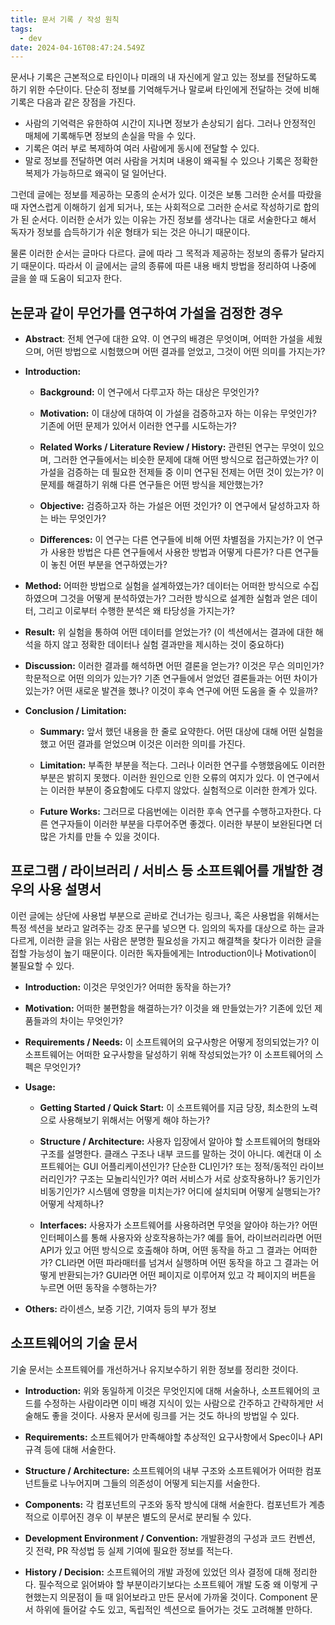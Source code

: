 ```yaml
---
title: 문서 기록 / 작성 원칙
tags:
  - dev
date: 2024-04-16T08:47:24.549Z
---
```


문서나 기록은 근본적으로 타인이나 미래의 내 자신에게 알고 있는 정보를 전달하도록 하기 위한 수단이다. 단순히 정보를 기억해두거나 말로써 타인에게 전달하는 것에 비해 기록은 다음과 같은 장점을 가진다.

- 사람의 기억력은 유한하여 시간이 지나면 정보가 손상되기 쉽다. 그러나 안정적인 매체에 기록해두면 정보의 손실을 막을 수 있다.
- 기록은 여러 부로 복제하여 여러 사람에게 동시에 전달할 수 있다.
- 말로 정보를 전달하면 여러 사람을 거치며 내용이 왜곡될 수 있으나 기록은 정확한 복제가 가능하므로 왜곡이 덜 일어난다.

그런데 글에는 정보를 제공하는 모종의 순서가 있다. 이것은 보통 그러한 순서를 따랐을 때 자연스럽게 이해하기 쉽게 되거나, 또는 사회적으로 그러한 순서로 작성하기로 합의가 된 순서다. 이러한 순서가 있는 이유는 가진 정보를 생각나는 대로 서술한다고 해서 독자가 정보를 습득하기가 쉬운 형태가 되는 것은 아니기 때문이다.

물론 이러한 순서는 글마다 다르다. 글에 따라 그 목적과 제공하는 정보의 종류가 달라지기 때문이다. 따라서 이 글에서는 글의 종류에 따른 내용 배치 방법을 정리하여 나중에 글을 쓸 때 도움이 되고자 한다.

## 논문과 같이 무언가를 연구하여 가설을 검정한 경우

- **Abstract**: 전체 연구에 대한 요약. 이 연구의 배경은 무엇이며, 어떠한 가설을 세웠으며, 어떤 방법으로 시험했으며 어떤 결과를 얻었고, 그것이 어떤 의미를 가지는가?

- **Introduction:**

  - **Background:** 이 연구에서 다루고자 하는 대상은 무엇인가?

  - **Motivation:** 이 대상에 대하여 이 가설을 검증하고자 하는 이유는 무엇인가? 기존에 어떤 문제가 있어서 이러한 연구를 시도하는가?

  - **Related Works / Literature Review / History:** 관련된 연구는 무엇이 있으며, 그러한 연구들에서는 비슷한 문제에 대해 어떤 방식으로 접근하였는가? 이 가설을 검증하는 데 필요한 전제들 중 이미 연구된 전제는 어떤 것이 있는가? 이 문제를 해결하기 위해 다른 연구들은 어떤 방식을 제안했는가?

  - **Objective:** 검증하고자 하는 가설은 어떤 것인가? 이 연구에서 달성하고자 하는 바는 무엇인가?

  - **Differences:** 이 연구는 다른 연구들에 비해 어떤 차별점을 가지는가? 이 연구가 사용한 방법은 다른 연구들에서 사용한 방법과 어떻게 다른가? 다른 연구들이 놓친 어떤 부분을 연구하였는가?

- **Method:** 어떠한 방법으로 실험을 설계하였는가? 데이터는 어떠한 방식으로 수집하였으며 그것을 어떻게 분석하였는가? 그러한 방식으로 설계한 실험과 얻은 데이터, 그리고 이로부터 수행한 분석은 왜 타당성을 가지는가?

- **Result:** 위 실험을 통하여 어떤 데이터를 얻었는가? (이 섹션에서는 결과에 대한 해석을 하지 않고 정확한 데이터나 실험 결과만을 제시하는 것이 중요하다)

- **Discussion:** 이러한 결과를 해석하면 어떤 결론을 얻는가? 이것은 무슨 의미인가? 학문적으로 어떤 의의가 있는가? 기존 연구들에서 얻었던 결론들과는 어떤 차이가 있는가? 어떤 새로운 발견을 했나? 이것이 후속 연구에 어떤 도움을 줄 수 있을까?
- **Conclusion / Limitation:**

  - **Summary:** 앞서 했던 내용을 한 줄로 요약한다. 어떤 대상에 대해 어떤 실험을 했고 어떤 결과를 얻었으며 이것은 이러한 의미를 가진다.

  - **Limitation:** 부족한 부분을 적는다. 그러나 이러한 연구를 수행했음에도 이러한 부분은 밝히지 못했다. 이러한 원인으로 인한 오류의 여지가 있다. 이 연구에서는 이러한 부분이 중요함에도 다루지 않았다. 실험적으로 이러한 한계가 있다.

  - **Future Works:** 그러므로 다음번에는 이러한 후속 연구를 수행하고자한다. 다른 연구자들이 이러한 부분을 다루어주면 좋겠다. 이러한 부분이 보완된다면 더 많은 가치를 만들 수 있을 것이다.

## 프로그램 / 라이브러리 / 서비스 등 소프트웨어를 개발한 경우의 사용 설명서

이런 글에는 상단에 사용법 부분으로 곧바로 건너가는 링크나, 혹은 사용법을 위해서는 특정 섹션을 보라고 알려주는 강조 문구를 넣으면 다. 임의의 독자를 대상으로 하는 글과 다르게, 이러한 글을 읽는 사람은 분명한 필요성을 가지고 해결책을 찾다가 이러한 글을 접할 가능성이 높기 때문이다. 이러한 독자들에게는 Introduction이나 Motivation이 불필요할 수 있다.

- **Introduction:** 이것은 무엇인가? 어떠한 동작을 하는가?

- **Motivation:** 어떠한 불편함을 해결하는가? 이것을 왜 만들었는가? 기존에 있던 제품들과의 차이는 무엇인가?

- **Requirements / Needs:** 이 소프트웨어의 요구사항은 어떻게 정의되었는가? 이 소프트웨어는 어떠한 요구사항을 달성하기 위해 작성되었는가? 이 소프트웨어의 스펙은 무엇인가?

- **Usage:**

  - **Getting Started / Quick Start:** 이 소프트웨어를 지금 당장, 최소한의 노력으로 사용해보기 위해서는 어떻게 해야 하는가?

  - **Structure / Architecture:** 사용자 입장에서 알아야 할 소프트웨어의 형태와 구조를 설명한다. 클래스 구조나 내부 코드를 말하는 것이 아니다. 예컨대 이 소프트웨어는 GUI 어플리케이션인가? 단순한 CLI인가? 또는 정적/동적인 라이브러리인가? 구조는 모놀리식인가? 여러 서비스가 서로 상호작용하나? 동기인가 비동기인가? 시스템에 영향을 미치는가? 어디에 설치되며 어떻게 실행되는가? 어떻게 삭제하나?

  - **Interfaces:** 사용자가 소프트웨어를 사용하려면 무엇을 알아야 하는가? 어떤 인터페이스를 통해 사용자와 상호작용하는가? 예를 들어, 라이브러리라면 어떤 API가 있고 어떤 방식으로 호출해야 하며, 어떤 동작을 하고 그 결과는 어떠한가? CLI라면 어떤 파라매터를 넘겨서 실행하며 어떤 동작을 하고 그 결과는 어떻게 반환되는가? GUI라면 어떤 페이지로 이루어져 있고 각 페이지의 버튼을 누르면 어떤 동작을 수행하는가?

- **Others:** 라이센스, 보증 기간, 기여자 등의 부가 정보

## 소프트웨어의 기술 문서

기술 문서는 소프트웨어를 개선하거나 유지보수하기 위한 정보를 정리한 것이다.

- **Introduction:** 위와 동일하게 이것은 무엇인지에 대해 서술하나, 소프트웨어의 코드를 수정하는 사람이라면 이미 배경 지식이 있는 사람으로 간주하고 간략하게만 서술해도 좋을 것이다. 사용자 문서에 링크를 거는 것도 하나의 방법일 수 있다.

- **Requirements:** 소프트웨어가 만족해야할 추상적인 요구사항에서 Spec이나 API 규격 등에 대해 서술한다.

- **Structure / Architecture:** 소프트웨어의 내부 구조와 소프트웨어가 어떠한 컴포넌트들로 나누어지며 그들의 의존성이 어떻게 되는지를 서술한다.

- **Components:** 각 컴포넌트의 구조와 동작 방식에 대해 서술한다. 컴포넌트가 계층적으로 이루어진 경우 이 부분은 별도의 문서로 분리될 수 있다.

- **Development Environment / Convention:** 개발환경의 구성과 코드 컨벤션, 깃 전략, PR 작성법 등 실제 기여에 필요한 정보를 적는다.

- **History / Decision:** 소프트웨어의 개발 과정에 있었던 의사 결정에 대해 정리한다. 필수적으로 읽어봐야 할 부분이라기보다는 소프트웨어 개발 도중 왜 이렇게 구현했는지 의문점이 들 때 읽어보라고 만든 문서에 가까울 것이다. Component 문서 하위에 들어갈 수도 있고, 독립적인 섹션으로 들어가는 것도 고려해볼 만하다.
